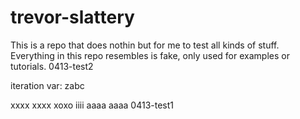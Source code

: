 # trevor-slattery

This is a repo that does nothin but for me to test all kinds of stuff.
Everything in this repo resembles is fake, only used for examples or tutorials. 0413-test2

iteration var: zabc

xxxx
xxxx
xoxo
iiii
aaaa
aaaa
0413-test1
